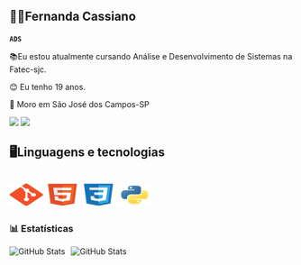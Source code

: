 ## 👩‍💻Fernanda Cassiano

**`ADS`**

<p>📚Eu estou atualmente cursando Análise e Desenvolvimento de Sistemas na Fatec-sjc.</p>
<p> 😊 Eu tenho 19 anos.</p>
<p> 🏡 Moro em São José dos Campos-SP</p>


<a href="https://instagram.com/nandafcbp_1823" target="_blank"><img src="https://img.shields.io/badge/-Instagram-%23E4405F?style=for-the-badge&logo=instagram&logoColor=white" target="_blank"></a>
<a href = "mailto:fernandafcbpereira19071@gmail.com"><img src="https://img.shields.io/badge/-Gmail-%23333?style=for-the-badge&logo=gmail&logoColor=white" target="_blank"></a>


<h2>🖥Linguagens e tecnologias </h2>
<div style="display: inline_block"><br>
  <img align="center" alt="Git" height="40" width="60" src="https://raw.githubusercontent.com/devicons/devicon/master/icons/git/git-original.svg">
  <img align="center" alt="HTML" height="40" width="60" src="https://raw.githubusercontent.com/devicons/devicon/master/icons/html5/html5-original.svg">
  <img align="center" alt="CSS" height="40" width="60" src="https://raw.githubusercontent.com/devicons/devicon/master/icons/css3/css3-original.svg">
  <img align="center" alt="Python" height="40" width="60" src="https://raw.githubusercontent.com/devicons/devicon/master/icons/python/python-original.svg">
</div>

##

### 📊 Estatísticas
<p>
<img 
    align="left" 
    alt="GitHub Stats" 
    title="Python"
    height="200" 
    style="padding-right: 10px;" 
    src="https://github-readme-stats.vercel.app/api?username=Fernanda192028&show_icons=true&theme=radical" 
/>

<img
    align="left" 
    alt="GitHub Stats" 
    height="185" 
    src="https://github-readme-stats.vercel.app/api/top-langs/?username=Fernanda192028&theme=radical&layout=compact&custom_title=Tecnologias&langs_count=9" 
/>
</p>
